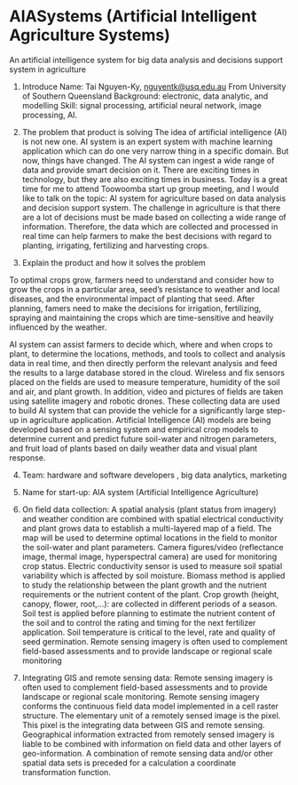 # AIASystems (Artificial Intelligent Agriculture Systems)
An artificial intelligence system for big data analysis
and decisions support system in agriculture
1.	Introduce
Name: Tai Nguyen-Ky, nguyentk@usq.edu.au
From University of Southern Queensland
Background: electronic, data analytic, and modelling
Skill: signal processing, artificial neural network, image processing, AI.

2.	The problem that product is solving
The idea of artificial intelligence (AI) is not new one. AI system is an expert system with machine learning application which can do one very narrow thing in a specific domain.
But now, things have changed. The AI system can ingest a wide range of data and provide smart decision on it. There are exciting times in technology, but they are also exciting times in business. Today is a great time for me to attend Toowoomba start up group meeting, and I would like to talk on the topic: AI system for agriculture based on data analysis and decision support system. 
The challenge in agriculture is that there are a lot of decisions must be made based on collecting a wide range of information. Therefore, the data which are collected and processed in real time can help farmers to make the best decisions with regard to planting, irrigating, fertilizing and harvesting crops.

3.	Explain the product and how it solves the problem

To optimal crops grow, farmers need to understand and consider how to grow the crops in a particular area, seed’s resistance to weather and local diseases, and the environmental impact of planting that seed. After planning, famers need to make the decisions for irrigation, fertilizing, spraying and maintaining the crops which are time-sensitive and heavily influenced by the weather. 

AI system can assist farmers to decide which, where and when crops to plant, to determine the locations, methods, and tools to collect and analysis data in real time, and then directly perform the relevant analysis and feed the results to a large database stored in the cloud. Wireless and fix sensors placed on the fields are used to measure temperature, humidity of the soil and air, and plant growth. In addition, video and pictures of fields are taken using satellite imagery and robotic drones. These collecting data are used to build AI system that can provide the vehicle for a significantly large step-up in agriculture application.
Artificial Intelligence (AI) models are being developed based on a sensing system and empirical crop models to determine current and predict future soil-water and nitrogen parameters, and fruit load of plants based on daily weather data and visual plant response.

4.	Team: hardware and software developers , big data analytics,  marketing

5.	Name for start-up: AIA system (Artificial Intelligence Agriculture)

6.	On field data collection:
A spatial analysis (plant status from imagery) and weather condition are combined with spatial electrical conductivity and plant grows data to establish a multi-layered map of a field. The map will be used to determine optimal locations in the field to monitor the soil-water and plant parameters. Camera figures/video (reflectance image, thermal image, hyperspectral camera) are used for monitoring crop status. Electric conductivity sensor is used to measure soil spatial variability which is affected by soil moisture. Biomass method is applied to study the relationship between the plant growth and the nutrient requirements or the nutrient content of the plant. Crop growth (height, canopy, flower, root,…): are collected in different periods of a season. Soil test is applied before planning to estimate the nutrient content of the soil and to control the rating and timing for the next fertilizer application. Soil temperature is critical to the level, rate and quality of seed germination. Remote sensing imagery is often used to complement field-based assessments and to provide landscape or regional scale monitoring
7.	Integrating GIS and remote sensing data: 
Remote sensing imagery is often used to complement field-based assessments and to provide landscape or regional scale monitoring. Remote sensing imagery conforms the continuous field data model implemented in a cell raster structure. The elementary unit of a remotely sensed image is the pixel. This pixel is the integrating data between GIS and remote sensing. Geographical information extracted from remotely sensed imagery is liable to be combined with information on field data and other layers of geo-information. A combination of remote sensing data and/or other spatial data sets is preceded for a calculation a coordinate transformation function.
